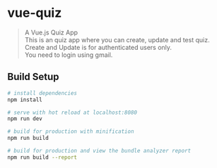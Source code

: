 # vue-quiz

> A Vue.js Quiz App<br>
    This is an quiz app where you can create, update and test quiz.<br>
    Create and Update is for authenticated users only.<br>
    You need to login using gmail.<br>

## Build Setup

``` bash
# install dependencies
npm install

# serve with hot reload at localhost:8080
npm run dev

# build for production with minification
npm run build

# build for production and view the bundle analyzer report
npm run build --report

